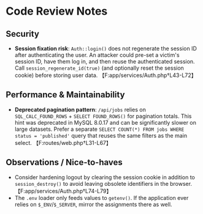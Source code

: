 # Code Review Notes

## Security
- **Session fixation risk**: `Auth::login()` does not regenerate the session ID after authenticating the user. An attacker could pre-set a victim's session ID, have them log in, and then reuse the authenticated session. Call `session_regenerate_id(true)` (and optionally reset the session cookie) before storing user data. 【F:app/services/Auth.php†L43-L72】

## Performance & Maintainability
- **Deprecated pagination pattern**: `/api/jobs` relies on `SQL_CALC_FOUND_ROWS` + `SELECT FOUND_ROWS()` for pagination totals. This hint was deprecated in MySQL 8.0.17 and can be significantly slower on large datasets. Prefer a separate `SELECT COUNT(*) FROM jobs WHERE status = 'published'` query that reuses the same filters as the main select. 【F:routes/web.php†L31-L67】

## Observations / Nice-to-haves
- Consider hardening logout by clearing the session cookie in addition to `session_destroy()` to avoid leaving obsolete identifiers in the browser. 【F:app/services/Auth.php†L74-L79】
- The `.env` loader only feeds values to `getenv()`. If the application ever relies on `$_ENV`/`$_SERVER`, mirror the assignments there as well.
